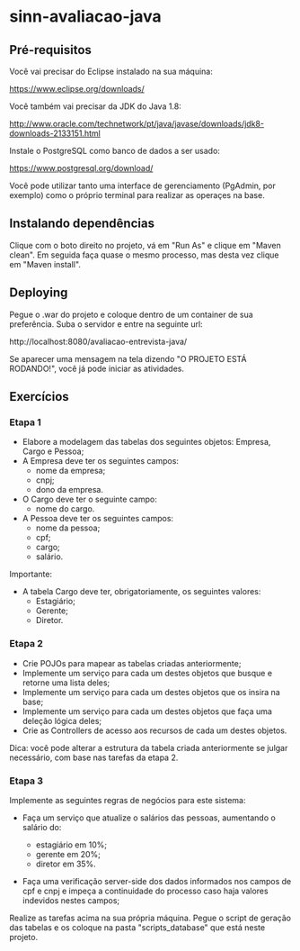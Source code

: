 # sinn-avaliacao-java

## Pré-requisitos

Você vai precisar do Eclipse instalado na sua máquina:

https://www.eclipse.org/downloads/

Você também vai precisar da JDK do Java 1.8:

http://www.oracle.com/technetwork/pt/java/javase/downloads/jdk8-downloads-2133151.html

Instale o PostgreSQL como banco de dados a ser usado:

https://www.postgresql.org/download/


Você pode utilizar tanto uma interface de gerenciamento (PgAdmin, por exemplo) como o próprio terminal para realizar as operaçes na base.

  

## Instalando dependências

Clique com o boto direito no projeto, vá em "Run As" e clique em "Maven clean". Em seguida faça quase o mesmo processo, mas desta vez clique em "Maven install".

  

## Deploying

Pegue o .war do projeto e coloque dentro de um container de sua preferência. Suba o servidor e entre na seguinte url:

http://localhost:8080/avaliacao-entrevista-java/

Se aparecer uma mensagem na tela dizendo "O PROJETO ESTÁ RODANDO!", você já pode iniciar as atividades.


## Exercícios

### Etapa 1

 - Elabore a modelagem das tabelas dos seguintes objetos: Empresa, Cargo e Pessoa;
 - A Empresa deve ter os seguintes campos:
    - nome da empresa;
    - cnpj;
    - dono da empresa.
 - O Cargo deve ter o seguinte campo:
    - nome do cargo.
 - A Pessoa deve ter os seguintes campos:
    - nome da pessoa;
    - cpf;
    - cargo;
    - salário.
    
 Importante: 
 - A tabela Cargo deve ter, obrigatoriamente, os seguintes valores:
    - Estagiário;
    - Gerente;
    - Diretor.
 
 ### Etapa 2

 - Crie POJOs para mapear as tabelas criadas anteriormente;
 - Implemente um serviço para cada um destes objetos que busque e retorne uma lista deles;
 - Implemente um serviço para cada um destes objetos que os insira na base;
 - Implemente um serviço para cada um destes objetos que faça uma deleção lógica deles;
 - Crie as Controllers de acesso aos recursos de cada um destes objetos.
 
 Dica: você pode alterar a estrutura da tabela criada anteriormente se julgar necessário, com base nas tarefas da etapa 2.
 
 ### Etapa 3
 
 Implemente as seguintes regras de negócios para este sistema:
 - Faça um serviço que atualize o salários das pessoas, aumentando o salário do:
    - estagiário em 10%; 
    - gerente em 20%;
    - diretor em 35%.

 - Faça uma verificação server-side dos dados informados nos campos de cpf e cnpj e impeça a continuidade do processo caso haja valores indevidos nestes campos;
 
 
 Realize as tarefas acima na sua própria máquina. Pegue o script de geração das tabelas e os coloque na pasta "scripts_database" que está neste projeto.
